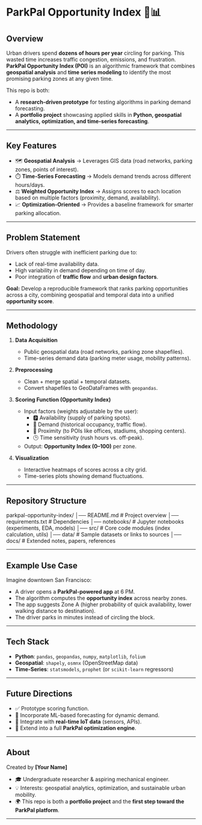 # ParkPal Opportunity Index 🚗📊

## Overview

Urban drivers spend **dozens of hours per year** circling for parking. This wasted time increases traffic congestion, emissions, and frustration.  
**ParkPal Opportunity Index (POI)** is an algorithmic framework that combines **geospatial analysis** and **time series modeling** to identify the most promising parking zones at any given time.

This repo is both:

- A **research-driven prototype** for testing algorithms in parking demand forecasting.
- A **portfolio project** showcasing applied skills in **Python, geospatial analytics, optimization, and time-series forecasting**.

---

## Key Features

- 🗺️ **Geospatial Analysis** → Leverages GIS data (road networks, parking zones, points of interest).
- ⏱️ **Time-Series Forecasting** → Models demand trends across different hours/days.
- ⚖️ **Weighted Opportunity Index** → Assigns scores to each location based on multiple factors (proximity, demand, availability).
- 📈 **Optimization-Oriented** → Provides a baseline framework for smarter parking allocation.

---

## Problem Statement

Drivers often struggle with inefficient parking due to:

- Lack of real-time availability data.
- High variability in demand depending on time of day.
- Poor integration of **traffic flow** and **urban design factors**.

**Goal:** Develop a reproducible framework that ranks parking opportunities across a city, combining geospatial and temporal data into a unified **opportunity score**.

---

## Methodology

1. **Data Acquisition**

   - Public geospatial data (road networks, parking zone shapefiles).
   - Time-series demand data (parking meter usage, mobility patterns).

2. **Preprocessing**

   - Clean + merge spatial + temporal datasets.
   - Convert shapefiles to GeoDataFrames with `geopandas`.

3. **Scoring Function (Opportunity Index)**

   - Input factors (weights adjustable by the user):
     - 🅿️ Availability (supply of parking spots).
     - 🚦 Demand (historical occupancy, traffic flow).
     - 📍 Proximity (to POIs like offices, stadiums, shopping centers).
     - 🕒 Time sensitivity (rush hours vs. off-peak).
   - Output: **Opportunity Index (0–100)** per zone.

4. **Visualization**
   - Interactive heatmaps of scores across a city grid.
   - Time-series plots showing demand fluctuations.

---

## Repository Structure

parkpal-opportunity-index/
│── README.md # Project overview
│── requirements.txt # Dependencies
│── notebooks/ # Jupyter notebooks (experiments, EDA, models)
│── src/ # Core code modules (index calculation, utils)
│── data/ # Sample datasets or links to sources
│── docs/ # Extended notes, papers, references

---

## Example Use Case

Imagine downtown San Francisco:

- A driver opens a **ParkPal-powered app** at 6 PM.
- The algorithm computes the **opportunity index** across nearby zones.
- The app suggests Zone A (higher probability of quick availability, lower walking distance to destination).
- The driver parks in minutes instead of circling the block.

---

## Tech Stack

- **Python**: `pandas`, `geopandas`, `numpy`, `matplotlib`, `folium`
- **Geospatial**: `shapely`, `osmnx` (OpenStreetMap data)
- **Time-Series**: `statsmodels`, `prophet` (or `scikit-learn` regressors)

---

## Future Directions

- ✅ Prototype scoring function.
- 🔄 Incorporate ML-based forecasting for dynamic demand.
- 📡 Integrate with **real-time IoT data** (sensors, APIs).
- 🚀 Extend into a full **ParkPal optimization engine**.

---

## About

Created by **[Your Name]**

- 🎓 Undergraduate researcher & aspiring mechanical engineer.
- 💡 Interests: geospatial analytics, optimization, and sustainable urban mobility.
- 🌍 This repo is both a **portfolio project** and the **first step toward the ParkPal platform**.

---

